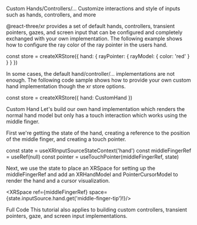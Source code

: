 Custom Hands/Controllers/...
Customize interactions and style of inputs such as hands, controllers, and more

@react-three/xr provides a set of default hands, controllers, transient pointers, gazes, and screen input that can be configured and completely exchanged with your own implementation. The following example shows how to configure the ray color of the ray pointer in the users hand.

const store = createXRStore({ hand: { rayPointer: { rayModel: { color: 'red' } } } })

In some cases, the default hand/controller/... implementations are not enough. The following code sample shows how to provide your own custom hand implementation though the xr store options.

const store = createXRStore({ hand: CustomHand })

Custom Hand
Let's build our own hand implementation which renders the normal hand model but only has a touch interaction which works using the middle finger.

First we're getting the state of the hand, creating a reference to the position of the middle finger, and creating a touch pointer.

const state = useXRInputSourceStateContext('hand')
const middleFingerRef = useRef<Object3D>(null)
const pointer = useTouchPointer(middleFingerRef, state)

Next, we use the state to place an XRSpace for setting up the middleFingerRef and add an XRHandModel and PointerCursorModel to render the hand and a cursor visualization.

<XRSpace ref={middleFingerRef} space={state.inputSource.hand.get('middle-finger-tip')!}/>
<Suspense>
  <XRHandModel />
</Suspense>
<PointerCursorModel pointer={pointer} opacity={defaultTouchPointerOpacity} />

Full Code
This tutorial also applies to building custom controllers, transient pointers, gaze, and screen input implementations.